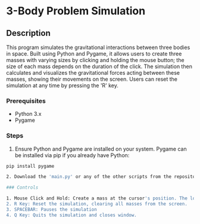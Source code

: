 # 3-Body Problem Simulation

## Description

This program simulates the gravitational interactions between three bodies in space. Built using Python and Pygame, it allows users to create three masses with varying sizes by clicking and holding the mouse button; the size of each mass depends on the duration of the click. The simulation then calculates and visualizes the gravitational forces acting between these masses, showing their movements on the screen. Users can reset the simulation at any time by pressing the 'R' key.

### Prerequisites

- Python 3.x
- Pygame

### Steps

1. Ensure Python and Pygame are installed on your system. Pygame can be installed via pip if you already have Python:

```bash
pip install pygame

2. Download the 'main.py' or any of the other scripts from the repository to get started

### Controls

1. Mouse Click and Hold: Create a mass at the cursor's position. The longer you hold, the larger the mass.
2. R Key: Reset the simulation, clearing all masses from the screen.
3. SPACEBAR: Pauses the simulation
4. Q Key: Quits the simulation and closes window.
